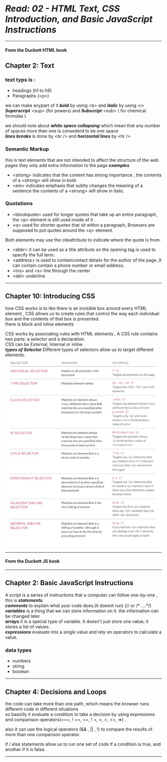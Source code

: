 # ***Read: 02 - HTML Text, CSS Introduction, and Basic JavaScript Instructions***
- - - 
#### From the Duckett HTML book

## Chapter 2: Text 

### text typs is :  

* headings (h1 to h6) 
* Paragraphs (&lt;p>)    

we can make anypart of it ***bold*** by using &lt;b> and ***italic*** by using &lt;i> ***Superscript*** &lt;sup> (for powers) and ***Subscript*** &lt;sub> ( for chemical formulas )    

we should note about ***white space collapsing*** which mean that any number of spaces more  than one is consederd to be one space    
***lines breaks*** is done by &lt;br /> and ***horizontal lines*** by &lt;hr />

### Semantic Markup
this is text elements that are not intended to affect the structure of the web pages they only add extra information to the page 
***examples***  
* &lt;strong> indicates that the content has strong importance , the contents of a &lt;strong> will show in bold.
* &lt;em> indicates emphasis that subtly changes the meaning of a sentence the contents of a &lt;strong> will show in italic.
### Quotations    
* &lt;blockquote> used for longer quotes that take up an entire paragraph, the &lt;p> element is still used inside of it . 
* &lt;q> used for shorter quotes that sit within a paragraph, Browsers are supposed to put quotes around the &lt;q> element.  

Both elements may use the citeattribute to indicate where the quote is from.   

* &lt;abbr> it can be used as a title attribute on the opening tag is used to specify the full term.  
* &lt;address> is used to containcontact details for the author of the page ,It can contain contain a phone number or email address.  
* &lt;ins> and &lt;s> line through the center   
* &lt;del> underline   

- - - 
## Chapter 10: Introducing CSS  

how CSS works is to like there is an invisible box around every HTML element , CSS allows us to create rules that control the way  each individual box and the contents of that box is presented.   
there is block and inline elements 

CSS works by associating rules with HTML elements , A CSS rule contains two parts: a selector and a declaration.     
CSS can be External, Internal or inline   
***types of Selector***
Different types of selectors allow us to target different elements.  
![types of Selector](selectors.JPG)

- - - 
#### From the Duckett JS book
- - - 
## Chapter 2: Basic JavaScript Instructions  
A script is a series of instructions that a computer can follow one-by-one , this is ***statements***.  
***comments*** to explain what your code does.(it doesnt run) (// or /* ....*/)     
***variables*** is a thing that we can store information on it.   the information can be changed later   
***arrays*** it is a special type of variable. It doesn't just store one value; it stores a list of values.   
***expressions*** evaluate into a single value and rely on operators to calculate a value.

### data types 
* numbers 
* string 
* boolean 
- - - 
## Chapter 4: Decisions and Loops
the code can take more than one path, which means the browser runs different code in different situations  
so basiclly it evaluate a condition to take a decision  by using expressions and comparison operators(===, ! ==, ==, ! =, <, >, <=, =>) .  

also it can use the logical operators (&& , || , !) to compare the results of more than one comparison operator.  

if / else statements allow us to run one set of code if a condition is true, and another if it is false.
- - - 
